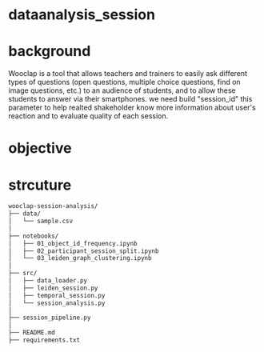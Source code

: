 # dataanalysis_session
# background
Wooclap is a tool that allows teachers and trainers to easily ask different types of questions (open questions, multiple choice questions, find on image questions, etc.) to an audience of students, and to allow these students to answer via their smartphones. 
we need build "session_id" this parameter to help realted shakeholder know more information about user's reaction and to evaluate quality of each session. 

# objective

# strcuture 
```bash
wooclap-session-analysis/
├── data/                     
│   └── sample.csv
│
├── notebooks/             
│   ├── 01_object_id_frequency.ipynb     
│   ├── 02_participant_session_split.ipynb
│   └── 03_leiden_graph_clustering.ipynb  
│
├── src/                      
│   ├── data_loader.py         
│   ├── leiden_session.py      
│   ├── temporal_session.py    
│   └── session_analysis.py    
│
├── session_pipeline.py       
│
├── README.md                
├── requirements.txt          
```
